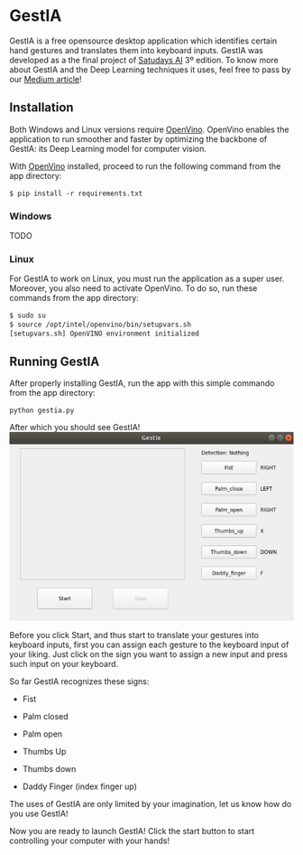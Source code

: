 # GestIA

GestIA is a free opensource desktop application which identifies certain hand gestures and translates them 
into keyboard inputs. GestIA was developed as a the final project of [Satudays AI](https://www.saturdays.ai/) 3º edition. 
To know more about GestIA and the Deep Learning techniques it uses, feel free to pass by our [Medium article](TODO)!

## Installation
Both Windows and Linux versions require [OpenVino](https://docs.openvinotoolkit.org/latest/index.html).
OpenVino enables the application to run smoother and faster by optimizing the backbone of GestIA: its Deep Learning model for computer vision.


With [OpenVino](https://docs.openvinotoolkit.org/latest/index.html) installed, proceed to run the following command from the app directory:

```
$ pip install -r requirements.txt
```
### Windows

TODO

### Linux

For GestIA to work on Linux, you must run the application as a super user. Moreover, you also need to activate OpenVino. To do so, run these commands from the app directory:
```
$ sudo su
$ source /opt/intel/openvino/bin/setupvars.sh
[setupvars.sh] OpenVINO environment initialized
```

## Running GestIA

After properly installing GestIA, run the app with this simple commando from the app directory:

```
python gestia.py
```

After which you should see GestIA!
![Gestia](images/GestIA.png)

Before you click Start, and thus start to translate your gestures into keyboard inputs, first you can assign each 
gesture to the keyboard input of your liking. Just click on the sign you want to assign a new input and press such input on your keyboard.

So far GestIA recognizes these signs:

- Fist

- Palm closed

- Palm open

- Thumbs Up

- Thumbs down

- Daddy Finger (index finger up)



The uses of GestIA are only limited by your imagination, let us know how do you use GestIA!

Now you are ready to launch GestIA! Click the start button to start controlling your computer with your hands!
